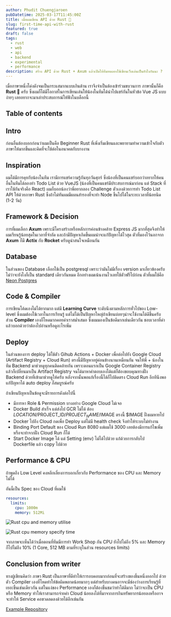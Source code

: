 ```yaml
---
author: Phudit Chuengjaroen
pubDatetime: 2025-03-17T11:45:00Z
title: เมื่อผมเขียน API ด้วย Rust 🦀
slug: first-time-api-with-rust
featured: true
draft: false
tags:
  - rust
  - web
  - api
  - backend
  - experimental
  - performance
description: สร้าง API ด้วย Rust + Axum แล้วเปิดให้ทีมทดลองใช้เขียนเว็บเล่นเป็นยังไงกันนะ ?
---
```


เมื่อภาษาหนึ่งโด่งดังจนเป็นกระแสมากแบบเกินต้าน เราจึงจำเป็นต้องเข้าร่วมขบวนการ ภาษานั้นก็คือ **Rust** 🦀 ครับ
ซึ่งผมก็ได้มีโอกาสในการเขียนเล่นให้น้องในทีมได้นำไปแชร์กันในหัวข้อ Vue JS แบบง่ายๆ เลยอยากจะมาเล่าประสบการณ์ให้ฟังในบล็อกนี้

## Table of contents

## Intro

ก่อนอื่นต้องบอกก่อนว่าผมเป็นคือ Beginner Rust ที่เพิ่งเริ่มเขียนและพยายามทำความเข้าใจกับตัวภาษาให้มากขึ้นและคิดที่จะใช้ต่อในอนาคตกับบางงาน

## Inspiration

ผมได้มีการคุยกับน้องในทีม เรามีการแชร์ความรู้กันทุกวันศุกร์ ซึ่งน้องที่เป็นคนแชร์บอกว่าอยากให้คนอื่นในทีมได้ลองทำ Todo List ด้วย VueJS (น้องที่เป็นคนแชร์มีประสบการณ์มาก่อน แต่ Stack ที่เราใช้กันจริงคือ React)
ผมก็บอกน้องว่าพี่อยากลอง Challenge ตัวเองด้วยการทำ Todo List API ให้ด้วยภาษา Rust ซึ่งถ้าไม่ทันผมมีแผนสำรองที่จะทำ Node ขึ้นไปได้ในระยะเวลาที่น้อยนิด (1-2 วัน)

## Framework & Decision

การที่ผมเลือก **Axum** เพราะมีโครงสร้างหรือหลักการค่อนข้างคล้าย Express JS มากที่สุดจึงทำให้ผมเรียนรู้น้อยสุดในเวลาที่จำกัด
และถ้ามีปัญหาเกิดขึ้นผมน่าจะแก้ปัญหาได้ไวสุด ตัวที่มองไว้นอกจาก **Axum** ก็มี **Actix** กับ **Rocket** ครับดูน่าสนใจเหมือนกัน

## Database

ในส่วนของ Database เลือกใช้เป็น postgresql เพราะว่ามันไม่มีเรื่อง version มาเกี่ยวข้องครับ ไม่ว่าจะยังไงก็เป็น standard เดียวกันหมด อีกอย่างผมเน้นงานไวเลยใช้ตัวฟรีไปก่อน
ตัวที่ผมใช้คือ [Neon Postgres](https://neon.tech)

## Code & Compiler

การเขียนโค้ดเองไม่ได้ยากมาก แต่มี **Learning Curve** ระดับนึงตามหลักการทั่วไปของ Low-level ซึ่งผมต้องใช้เวลาในการเรียนรู้ แต่ไม่ได้เป็นปัญหาใหญ่ถ้าเขียนบ่อยๆน่าจะใช้งานได้ดีขึ้นครับ
ส่วน **Compiler** เองก็โหดมากคอยด่าเราสม่ำเสมอ ซึ่งผมมองเป็นข้อดีมากเช่นเดียวกัน ชอบเวลาที่ด่าแล้วบอกด้วยว่าต้องไปอ่านหรือดูอะไรเพิ่ม

## Deploy

ในส่วนของการ deploy ได้ใช้ตัว Gihub Actions + Docker เพื่อต่อไปยัง Google Cloud (Artifact Registry + Cloud Run) ตรงนี้มีปัญหาอยู่ค่อนข้างนานเหมือนกัน
จนให้พี่ + น้องในทีม Backend มาช่วยดูทุกคนติดคล้ายกัน เพราะตอนแรกเป็น Google Container Registry แล้วก็เปลี่ยนมาเป็น Artifact Registry จนได้มาหาคำตอบเองได้แต่ก็ต้องขอบคุณทางฝั่ง Backend ด้วยที่เข้ามาช่วยดูให้ครับ
หลังจากนั้นพอแก้เรื่องนี้ได้ก็ไปติดตรง Cloud Run อีกทีนึงพอแก้ปัญหาได้ auto deploy ก็สมบูรณ์ครับ

ถ้าเขียนปัญหาเป็นข้อดูจะมีรายการดังต่อไปนี้
- มีการหา Role & Permission บางอย่าง Google Cloud ไม่เจอ
- Docker Build สำเร็จ แต่ส่งไป GCR ไม่ได้ ต้อง $LOCATION/$PROJECT_ID/$PROJECT_NAME/$IMAGE ตรงนี้ $IMAGE ฝั่งผมหายไป
- Docker ไปถึง Cloud กดเพื่อ Deploy แต่ไม่มี health check จึงทำให้ระบบไม่ทำงาน
- Binding Port Default ของ Cloud Run 8080 แต่ผมใช้ 3000 เลยต้องมีการแก้ไขเพิ่ม หรือจะทำจากฝั่ง Cloud Run ก็ได้
- Start Docker Image ได้ แต่ Setting (env) ไม่ได้ไปด้วย แก้ด้วยการกลับไป Dockerfile แล้ว copy ไปด้วย

## Performance & CPU

ถ้าพูดถึง Low Level คงหลีกเลี่ยงการบอกเกี่ยวกับ Performance ของ CPU และ Memory ไม่ได้

อันนี้เป็น Spec ของ Cloud ที่ผมใช้
```yaml
resources:
  limits:
    cpu: 1000m
    memory: 512Mi
```

![Rust cpu and memory utilise](@assets/rust-web-api/rust-cpu-memory-utilisation.png)

![Rust cpu memory specify time](@assets/rust-web-api/rust-spu-time-expanded.png)

จากภาพจะเห็นได้ว่าเมื่อตอนที่ทีมมีการทำ Work Shop กัน CPU ยังไปไม่ถึง 5% และ Memory ก็ไปไม่ถึง 10% (1 Core, 512 MB ตามที่ระบุในส่วน resources limits)

## Conclusion from writer

ทางผู้เขียนคิดว่า ภาษา Rust เป็นภาษาที่ดีทำให้เรารอบคอบมากก่อนที่จะสร้างของชิ้นหนึ่งออกไป ด้วยตัว Compiler เองที่โหดทำให้ข้อผิดพลาดน้อยมากๆ แต่สำหรับบางคนอาจจะมีช่องว่างการเรียนรู้ที่เยอะขึ้นเช่นเดียวกัน
แต่ในแง่ของ Performance เองก็ต้องชื่นชมว่าทำได้ดีมาก ไม่ว่าจะเป็น CPU หรือ Memory ทำให้เราสามารถจ่ายค่า Cloud น้อยลงได้ที่มาจากการกินทรัพยากรน้อยลงหรืออาจจะทำให้ Service คอขวดลดลงด้วยได้อีกเช่นกัน

[Example Repository](https://github.com/nuttikung/rust-axum-todo-list/tree/develop)
